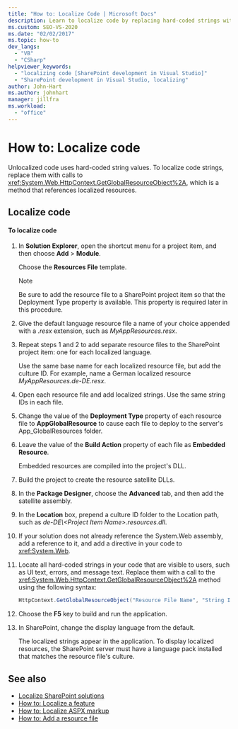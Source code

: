 ```yaml
---
title: "How to: Localize Code | Microsoft Docs"
description: Learn to localize code by replacing hard-coded strings with calls to GetGlobalResourceObject, which is a method that references localized resources.
ms.custom: SEO-VS-2020
ms.date: "02/02/2017"
ms.topic: how-to
dev_langs:
  - "VB"
  - "CSharp"
helpviewer_keywords:
  - "localizing code [SharePoint development in Visual Studio]"
  - "SharePoint development in Visual Studio, localizing"
author: John-Hart
ms.author: johnhart
manager: jillfra
ms.workload:
  - "office"
---
```

# How to: Localize code
  Unlocalized code uses hard-coded string values. To localize code strings, replace them with calls to <xref:System.Web.HttpContext.GetGlobalResourceObject%2A>, which is a method that references localized resources.

## Localize code

#### To localize code

1. In **Solution Explorer**, open the shortcut menu for a project item, and then choose **Add** > **Module**.

     Choose the **Resources File** template.

    > [!NOTE]
    > Be sure to add the resource file to a SharePoint project item so that the Deployment Type property is available. This property is required later in this procedure.

2. Give the default language resource file a name of your choice appended with a *.resx* extension, such as *MyAppResources.resx*.

3. Repeat steps 1 and 2 to add separate resource files to the SharePoint project item: one for each localized language.

     Use the same base name for each localized resource file, but add the culture ID. For example, name a German localized resource *MyAppResources.de-DE.resx*.

4. Open each resource file and add localized strings. Use the same string IDs in each file.

5. Change the value of the **Deployment Type** property of each resource file to **AppGlobalResource** to cause each file to deploy to the server's App_GlobalResources folder.

6. Leave the value of the **Build Action** property of each file as **Embedded Resource**.

     Embedded resources are compiled into the project's DLL.

7. Build the project to create the resource satellite DLLs.

8. In the **Package Designer**, choose the **Advanced** tab, and then add the satellite assembly.

9. In the **Location** box, prepend a culture ID folder to the Location path, such as *de-DE\\\<Project Item Name>.resources.dll*.

10. If your solution does not already reference the System.Web assembly, add a reference to it, and add a directive in your code to <xref:System.Web>.

11. Locate all hard-coded strings in your code that are visible to users, such as UI text, errors, and message text. Replace them with a call to the <xref:System.Web.HttpContext.GetGlobalResourceObject%2A> method using the following syntax:

    ```csharp
    HttpContext.GetGlobalResourceObject("Resource File Name", "String ID")
    ```

12. Choose the **F5** key to build and run the application.

13. In SharePoint, change the display language from the default.

     The localized strings appear in the application. To display localized resources, the SharePoint server must have a language pack installed that matches the resource file's culture.

## See also
- [Localize SharePoint solutions](../sharepoint/localizing-sharepoint-solutions.md)
- [How to: Localize a feature](../sharepoint/how-to-localize-a-feature.md)
- [How to: Localize ASPX markup](../sharepoint/how-to-localize-aspx-markup.md)
- [How to: Add a resource file](../sharepoint/how-to-add-a-resource-file.md)

